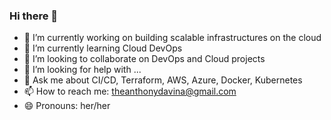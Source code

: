 ### Hi there 👋

- 🔭 I’m currently working on building scalable infrastructures on the cloud
- 🌱 I’m currently learning Cloud DevOps
- 👯 I’m looking to collaborate on DevOps and Cloud projects
- 🤔 I’m looking for help with ...
- 💬 Ask me about CI/CD, Terraform, AWS, Azure, Docker, Kubernetes
- 📫 How to reach me: theanthonydavina@gmail.com
- 😄 Pronouns: her/her
